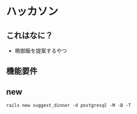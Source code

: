 # ハッカソン

## これはなに？
- 晩御飯を提案するやつ

## 機能要件

## new
``` rails new suggest_dinner -d postgresql -M -B -T ```
